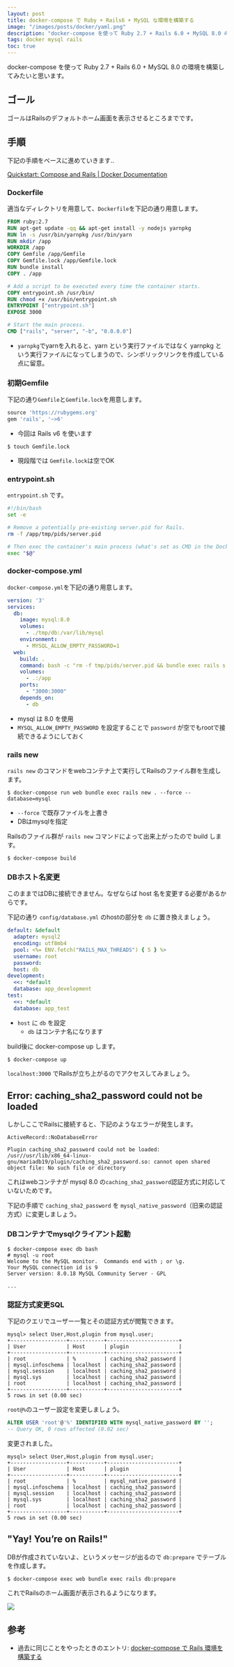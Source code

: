 ```yaml
---
layout: post
title: docker-compose で Ruby + Rails6 + MySQL な環境を構築する
image: "/images/posts/docker/yaml.png"
description: "docker-compose を使って Ruby 2.7 + Rails 6.0 + MySQL 8.0 の環境を構築してみたいと思います。ゴールはRailsのデフォルトホーム画面を表示させるところまでです。"
tags: docker mysql rails
toc: true
---
```


docker-compose を使って Ruby 2.7 + Rails 6.0 + MySQL 8.0 の環境を構築してみたいと思います。

## ゴール

ゴールはRailsのデフォルトホーム画面を表示させるところまでです。

## 手順

下記の手順をベースに進めていきます‥

[Quickstart: Compose and Rails \| Docker Documentation](https://docs.docker.com/compose/rails/)

### Dockerfile

適当なディレクトリを用意して、`Dockerfile`を下記の通り用意します。

```dockerfile
FROM ruby:2.7
RUN apt-get update -qq && apt-get install -y nodejs yarnpkg
RUN ln -s /usr/bin/yarnpkg /usr/bin/yarn
RUN mkdir /app
WORKDIR /app
COPY Gemfile /app/Gemfile
COPY Gemfile.lock /app/Gemfile.lock
RUN bundle install
COPY . /app

# Add a script to be executed every time the container starts.
COPY entrypoint.sh /usr/bin/
RUN chmod +x /usr/bin/entrypoint.sh
ENTRYPOINT ["entrypoint.sh"]
EXPOSE 3000

# Start the main process.
CMD ["rails", "server", "-b", "0.0.0.0"]
```

- `yarnpkg`でyarnを入れると、yarn という実行ファイルではなく yarnpkg という実行ファイルになってしまうので、シンボリックリンクを作成している点に留意。

### 初期Gemfile

下記の通り`Gemfile`と`Gemfile.lock`を用意します。

```rb
source 'https://rubygems.org'
gem 'rails', '~>6'
```

- 今回は Rails v6 を使います

```console
$ touch Gemfile.lock
```

- 現段階では `Gemfile.lock`は空でOK

### entrypoint.sh

`entrypoint.sh` です。

```bash
#!/bin/bash
set -e

# Remove a potentially pre-existing server.pid for Rails.
rm -f /app/tmp/pids/server.pid

# Then exec the container's main process (what's set as CMD in the Dockerfile).
exec "$@"
```

### docker-compose.yml

`docker-compose.yml`を下記の通り用意します。

```yml
version: '3'
services:
  db:
    image: mysql:8.0
    volumes:
      - ./tmp/db:/var/lib/mysql
    environment:
      - MYSQL_ALLOW_EMPTY_PASSWORD=1
  web:
    build: .
    command: bash -c "rm -f tmp/pids/server.pid && bundle exec rails s -p 3000 -b '0.0.0.0'"
    volumes:
      - .:/app
    ports:
      - "3000:3000"
    depends_on:
      - db
```

- mysql は 8.0 を使用
- `MYSQL_ALLOW_EMPTY_PASSWORD` を設定することで `password` が空でもrootで接続できるようにしておく

### rails new

`rails new` のコマンドをwebコンテナ上で実行してRailsのファイル群を生成します。

```console
$ docker-compose run web bundle exec rails new . --force --database=mysql
```

- `--force` で既存ファイルを上書き
- DBはmysqlを指定

Railsのファイル群が `rails new` コマンドによって出来上がったので build します。

```console
$ docker-compose build
```

### DBホスト名変更

このままではDBに接続できません。なぜならば host 名を変更する必要があるからです。

下記の通り `config/database.yml` のhostの部分を `db` に置き換えましょう。

```yml
default: &default
  adapter: mysql2
  encoding: utf8mb4
  pool: <%= ENV.fetch("RAILS_MAX_THREADS") { 5 } %>
  username: root
  password:
  host: db
development:
  <<: *default
  database: app_development
test:
  <<: *default
  database: app_test
```

- `host` に `db` を設定
  - `db` はコンテナ名になります

build後に docker-compose up します。

```console
$ docker-compose up
```

`localhost:3000` でRailsが立ち上がるのでアクセスしてみましょう。

## Error: caching_sha2_password could not be loaded

しかしここでRailsに接続すると、下記のようなエラーが発生します。

```
ActiveRecord::NoDatabaseError

Plugin caching_sha2_password could not be loaded: /usr//usr/lib/x86_64-linux-gnu/mariadb19/plugin/caching_sha2_password.so: cannot open shared object file: No such file or directory
```

これはwebコンテナが mysql 8.0 の`caching_sha2_password`認証方式に対応していないためです。

下記の手順で `caching_sha2_password` を `mysql_native_password`（旧来の認証方式）に変更しましょう。

### DBコンテナでmysqlクライアント起動

```console
$ docker-compose exec db bash
# mysql -u root
Welcome to the MySQL monitor.  Commands end with ; or \g.
Your MySQL connection id is 9
Server version: 8.0.18 MySQL Community Server - GPL

...
```

### 認証方式変更SQL

下記のクエリでユーザー一覧とその認証方式が閲覧できます。

```
mysql> select User,Host,plugin from mysql.user;
+------------------+-----------+-----------------------+
| User             | Host      | plugin                |
+------------------+-----------+-----------------------+
| root             | %         | caching_sha2_password |
| mysql.infoschema | localhost | caching_sha2_password |
| mysql.session    | localhost | caching_sha2_password |
| mysql.sys        | localhost | caching_sha2_password |
| root             | localhost | caching_sha2_password |
+------------------+-----------+-----------------------+
5 rows in set (0.00 sec)
```

`root@%`のユーザー設定を変更しましょう。

```sql
ALTER USER 'root'@'%' IDENTIFIED WITH mysql_native_password BY '';
-- Query OK, 0 rows affected (0.02 sec)
```

変更されました。

```
mysql> select User,Host,plugin from mysql.user;
+------------------+-----------+-----------------------+
| User             | Host      | plugin                |
+------------------+-----------+-----------------------+
| root             | %         | mysql_native_password |
| mysql.infoschema | localhost | caching_sha2_password |
| mysql.session    | localhost | caching_sha2_password |
| mysql.sys        | localhost | caching_sha2_password |
| root             | localhost | caching_sha2_password |
+------------------+-----------+-----------------------+
5 rows in set (0.00 sec)
```

## "Yay! You’re on Rails!"

DBが作成されていないよ、というメッセージが出るので `db:prepare` でテーブルを作成します。

```console
$ docker-compose exec web bundle exec rails db:prepare
```

これでRailsのホーム画面が表示されるようになります。

![](/images/posts/docker/railshome.png)

## 参考

- 過去に同じことをやったときのエントリ: [docker-compose で Rails 環境を構築する](docker-compose-rails/)
